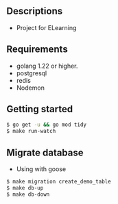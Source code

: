 ## Descriptions
- Project for ELearning

## Requirements
- golang 1.22 or higher.
- postgresql
- redis
- Nodemon

## Getting started
```sh
$ go get -u && go mod tidy
$ make run-watch
```

## Migrate database
- Using with goose
```sh
$ make migration create_demo_table
$ make db-up
$ make db-down
```
